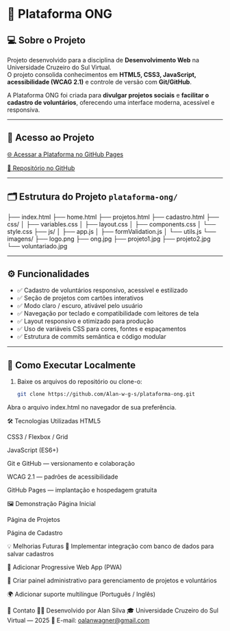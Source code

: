# 🌱 Plataforma ONG

## 💻 Sobre o Projeto

Projeto desenvolvido para a disciplina de **Desenvolvimento Web** na Universidade Cruzeiro do Sul Virtual.  
O projeto consolida conhecimentos em **HTML5, CSS3, JavaScript, acessibilidade (WCAG 2.1)** e controle de versão com **Git/GitHub**.

A Plataforma ONG foi criada para **divulgar projetos sociais** e **facilitar o cadastro de voluntários**, oferecendo uma interface moderna, acessível e responsiva.

---

## 🔗 Acesso ao Projeto

[🌐 Acessar a Plataforma no GitHub Pages](https://alan-w-g-s.github.io/plataforma-ong/)

[📂 Repositório no GitHub](https://github.com/Alan-w-g-s/plataforma-ong)

---

## 🗂 Estrutura do Projeto `plataforma-ong/`

├── index.html
├── home.html
├── projetos.html
├── cadastro.html
├── css/
│ ├── variables.css
│ ├── layout.css
│ ├── components.css
│ └── style.css
├── js/
│ ├── app.js
│ ├── formValidation.js
│ └── utils.js
└── imagens/
├── logo.png
├── ong.jpg
├── projeto1.jpg
├── projeto2.jpg
└── voluntariado.jpg



---

## ⚙️ Funcionalidades

- ✅ Cadastro de voluntários responsivo, acessível e estilizado  
- ✅ Seção de projetos com cartões interativos  
- ✅ Modo claro / escuro, ativável pelo usuário  
- ✅ Navegação por teclado e compatibilidade com leitores de tela  
- ✅ Layout responsivo e otimizado para produção  
- ✅ Uso de variáveis CSS para cores, fontes e espaçamentos  
- ✅ Estrutura de commits semântica e código modular  

---

## 🧩 Como Executar Localmente

1. Baixe os arquivos do repositório ou clone-o:  
   ```bash
   git clone https://github.com/Alan-w-g-s/plataforma-ong.git
Abra o arquivo index.html no navegador de sua preferência.

🛠 Tecnologias Utilizadas
HTML5

CSS3 / Flexbox / Grid

JavaScript (ES6+)

Git e GitHub — versionamento e colaboração

WCAG 2.1 — padrões de acessibilidade

GitHub Pages — implantação e hospedagem gratuita

🖼️ Demonstração
Página Inicial

Página de Projetos

Página de Cadastro

💡 Melhorias Futuras
🚀 Implementar integração com banco de dados para salvar cadastros

📱 Adicionar Progressive Web App (PWA)

🎨 Criar painel administrativo para gerenciamento de projetos e voluntários

🌍 Adicionar suporte multilíngue (Português / Inglês)

📣 Contato
👨‍💻 Desenvolvido por Alan Silva
🎓 Universidade Cruzeiro do Sul Virtual — 2025
💌 E-mail: oalanwagner@gmail.com
